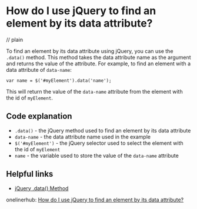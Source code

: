# How do I use jQuery to find an element by its data attribute?
// plain

To find an element by its data attribute using jQuery, you can use the `.data()` method. This method takes the data attribute name as the argument and returns the value of the attribute. For example, to find an element with a data attribute of `data-name`:

```
var name = $('#myElement').data('name');
```

This will return the value of the `data-name` attribute from the element with the id of `myElement`.

## Code explanation


- `.data()` - the jQuery method used to find an element by its data attribute
- `data-name` - the data attribute name used in the example
- `$('#myElement')` - the jQuery selector used to select the element with the id of `myElement`
- `name` - the variable used to store the value of the `data-name` attribute

## Helpful links

- [jQuery .data() Method](https://api.jquery.com/data/)

onelinerhub: [How do I use jQuery to find an element by its data attribute?](https://onelinerhub.com/jquery/how-do-i-use-jquery-to-find-an-element-by-its-data-attribute)
